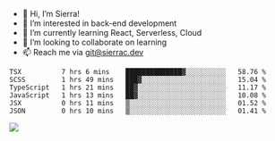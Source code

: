 - 👋 Hi, I’m Sierra!
- 👀 I’m interested in back-end development
- 🌱 I’m currently learning React, Serverless, Cloud
- 💞️ I’m looking to collaborate on learning
- 📫 Reach me via git@sierrac.dev

<!--START_SECTION:waka-->

```text
TSX          7 hrs 6 mins    ██████████████▓░░░░░░░░░░   58.76 %
SCSS         1 hrs 49 mins   ███▓░░░░░░░░░░░░░░░░░░░░░   15.04 %
TypeScript   1 hrs 21 mins   ██▓░░░░░░░░░░░░░░░░░░░░░░   11.17 %
JavaScript   1 hrs 13 mins   ██▓░░░░░░░░░░░░░░░░░░░░░░   10.08 %
JSX          0 hrs 11 mins   ▒░░░░░░░░░░░░░░░░░░░░░░░░   01.52 %
JSON         0 hrs 10 mins   ▒░░░░░░░░░░░░░░░░░░░░░░░░   01.41 %
```

<!--END_SECTION:waka-->


![](https://hit.yhype.me/github/profile?user_id=7351311)
